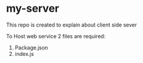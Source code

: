 # my-server
This repo is created to explain about client side sever

To Host web service 2 files are required:
1. Package.json
1. index.js

